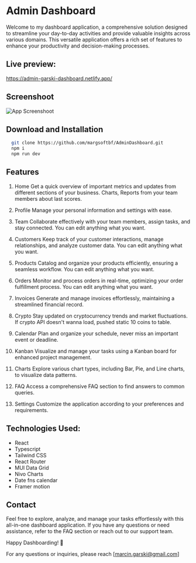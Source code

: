 # Admin Dashboard

Welcome to my dashboard application, a comprehensive solution designed to streamline your day-to-day activities and provide valuable insights across various domains. This versatile application offers a rich set of features to enhance your productivity and decision-making processes.

## Live preview:

https://admin-garski-dashboard.netlify.app/

## Screenshoot

![App Screenshoot](https://margsoftbf.github.io/Portfolio/assets/AdminDashboard.webp)

## Download and Installation

```bash
  git clone https://github.com/margsoftbf/AdminDashboard.git
  npm i
  npm run dev
```

## Features

1. Home
   Get a quick overview of important metrics and updates from different sections of your business. Charts, Reports from your team members about last scores.

2. Profile
   Manage your personal information and settings with ease.

3. Team
   Collaborate effectively with your team members, assign tasks, and stay connected. You can edit anything what you want.

4. Customers
   Keep track of your customer interactions, manage relationships, and analyze customer data. You can edit anything what you want.

5. Products
   Catalog and organize your products efficiently, ensuring a seamless workflow. You can edit anything what you want.

6. Orders
   Monitor and process orders in real-time, optimizing your order fulfillment process. You can edit anything what you want.

7. Invoices
   Generate and manage invoices effortlessly, maintaining a streamlined financial record.

8. Crypto
   Stay updated on cryptocurrency trends and market fluctuations. If crypto API doesn't wanna load, pushed static 10 coins to table.

9. Calendar
   Plan and organize your schedule, never miss an important event or deadline.

10. Kanban
    Visualize and manage your tasks using a Kanban board for enhanced project management.

11. Charts
    Explore various chart types, including Bar, Pie, and Line charts, to visualize data patterns.

12. FAQ
    Access a comprehensive FAQ section to find answers to common queries.

13. Settings
    Customize the application according to your preferences and requirements.

## Technologies Used:

- React
- Typescript
- Tailwind CSS
- React Router
- MUI Data Grid
- Nivo Charts
- Date fns calendar
- Framer motion

## Contact

Feel free to explore, analyze, and manage your tasks effortlessly with this all-in-one dashboard application. If you have any questions or need assistance, refer to the FAQ section or reach out to our support team.

Happy Dashboarding! 🚀

For any questions or inquiries, please reach [marcin.garski@gmail.com]
